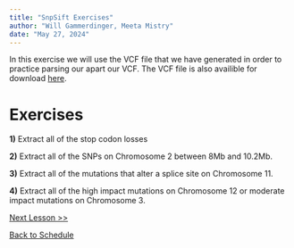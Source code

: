 ```yaml
---
title: "SnpSift Exercises"
author: "Will Gammerdinger, Meeta Mistry"
date: "May 27, 2024"
---
```


In this exercise we will use the VCF file that we have generated  in order to practice parsing our apart our VCF. The VCF file is also availible for download [here](https://hbctraining.github.io/variant_analysis/data/mutect2_syn3_normal_syn3_tumor_GRCh38.p7-pass-filt-LCR.pedigree_header.snpeff.dbSNP.vcf).

# Exercises

**1)** Extract all of the stop codon losses

**2)** Extract all of the SNPs on Chromosome 2 between 8Mb and 10.2Mb.

**3)** Extract all of the mutations that alter a splice site on Chromosome 11.

**4)** Extract all of the high impact mutations on Chromosome 12 or moderate impact mutations on Chromosome 3.


[Next Lesson >>](12_IGV.md)

[Back to Schedule](../schedule/README.md)
